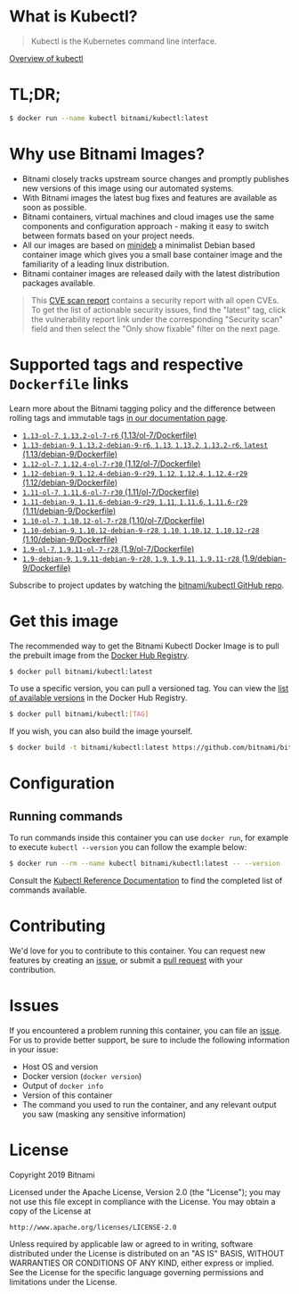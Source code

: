 
# What is Kubectl?

> Kubectl is the Kubernetes command line interface.

[Overview of kubectl](https://kubernetes.io/docs/reference/kubectl/overview/)

# TL;DR;

```bash
$ docker run --name kubectl bitnami/kubectl:latest
```

# Why use Bitnami Images?

* Bitnami closely tracks upstream source changes and promptly publishes new versions of this image using our automated systems.
* With Bitnami images the latest bug fixes and features are available as soon as possible.
* Bitnami containers, virtual machines and cloud images use the same components and configuration approach - making it easy to switch between formats based on your project needs.
* All our images are based on [minideb](https://github.com/bitnami/minideb) a minimalist Debian based container image which gives you a small base container image and the familiarity of a leading linux distribution.
* Bitnami container images are released daily with the latest distribution packages available.


> This [CVE scan report](https://quay.io/repository/bitnami/kubectl?tab=tags) contains a security report with all open CVEs. To get the list of actionable security issues, find the "latest" tag, click the vulnerability report link under the corresponding "Security scan" field and then select the "Only show fixable" filter on the next page.

# Supported tags and respective `Dockerfile` links

Learn more about the Bitnami tagging policy and the difference between rolling tags and immutable tags [in our documentation page](https://docs.bitnami.com/containers/how-to/understand-rolling-tags-containers/).


* [`1.13-ol-7`, `1.13.2-ol-7-r6` (1.13/ol-7/Dockerfile)](https://github.com/bitnami/bitnami-docker-kubectl/blob/1.13.2-ol-7-r6/1.13/ol-7/Dockerfile)
* [`1.13-debian-9`, `1.13.2-debian-9-r6`, `1.13`, `1.13.2`, `1.13.2-r6`, `latest` (1.13/debian-9/Dockerfile)](https://github.com/bitnami/bitnami-docker-kubectl/blob/1.13.2-debian-9-r6/1.13/debian-9/Dockerfile)
* [`1.12-ol-7`, `1.12.4-ol-7-r30` (1.12/ol-7/Dockerfile)](https://github.com/bitnami/bitnami-docker-kubectl/blob/1.12.4-ol-7-r30/1.12/ol-7/Dockerfile)
* [`1.12-debian-9`, `1.12.4-debian-9-r29`, `1.12`, `1.12.4`, `1.12.4-r29` (1.12/debian-9/Dockerfile)](https://github.com/bitnami/bitnami-docker-kubectl/blob/1.12.4-debian-9-r29/1.12/debian-9/Dockerfile)
* [`1.11-ol-7`, `1.11.6-ol-7-r30` (1.11/ol-7/Dockerfile)](https://github.com/bitnami/bitnami-docker-kubectl/blob/1.11.6-ol-7-r30/1.11/ol-7/Dockerfile)
* [`1.11-debian-9`, `1.11.6-debian-9-r29`, `1.11`, `1.11.6`, `1.11.6-r29` (1.11/debian-9/Dockerfile)](https://github.com/bitnami/bitnami-docker-kubectl/blob/1.11.6-debian-9-r29/1.11/debian-9/Dockerfile)
* [`1.10-ol-7`, `1.10.12-ol-7-r28` (1.10/ol-7/Dockerfile)](https://github.com/bitnami/bitnami-docker-kubectl/blob/1.10.12-ol-7-r28/1.10/ol-7/Dockerfile)
* [`1.10-debian-9`, `1.10.12-debian-9-r28`, `1.10`, `1.10.12`, `1.10.12-r28` (1.10/debian-9/Dockerfile)](https://github.com/bitnami/bitnami-docker-kubectl/blob/1.10.12-debian-9-r28/1.10/debian-9/Dockerfile)
* [`1.9-ol-7`, `1.9.11-ol-7-r28` (1.9/ol-7/Dockerfile)](https://github.com/bitnami/bitnami-docker-kubectl/blob/1.9.11-ol-7-r28/1.9/ol-7/Dockerfile)
* [`1.9-debian-9`, `1.9.11-debian-9-r28`, `1.9`, `1.9.11`, `1.9.11-r28` (1.9/debian-9/Dockerfile)](https://github.com/bitnami/bitnami-docker-kubectl/blob/1.9.11-debian-9-r28/1.9/debian-9/Dockerfile)

Subscribe to project updates by watching the [bitnami/kubectl GitHub repo](https://github.com/bitnami/bitnami-docker-kubectl).

# Get this image

The recommended way to get the Bitnami Kubectl Docker Image is to pull the prebuilt image from the [Docker Hub Registry](https://hub.docker.com/r/bitnami/kubectl).

```bash
$ docker pull bitnami/kubectl:latest
```

To use a specific version, you can pull a versioned tag. You can view the [list of available versions](https://hub.docker.com/r/bitnami/kubectl/tags/) in the Docker Hub Registry.

```bash
$ docker pull bitnami/kubectl:[TAG]
```

If you wish, you can also build the image yourself.

```bash
$ docker build -t bitnami/kubectl:latest https://github.com/bitnami/bitnami-docker-kubectl.git
```

# Configuration

## Running commands

To run commands inside this container you can use `docker run`, for example to execute `kubectl --version` you can follow the example below:

```bash
$ docker run --rm --name kubectl bitnami/kubectl:latest -- --version
```

Consult the [Kubectl Reference Documentation](https://kubernetes.io/docs/reference/generated/kubectl/kubectl-commands) to find the completed list of commands available.

# Contributing

We'd love for you to contribute to this container. You can request new features by creating an [issue](https://github.com/bitnami/bitnami-docker-kubectl/issues), or submit a [pull request](https://github.com/bitnami/bitnami-docker-kubectl/pulls) with your contribution.

# Issues

If you encountered a problem running this container, you can file an [issue](https://github.com/bitnami/bitnami-docker-kubectl/issues). For us to provide better support, be sure to include the following information in your issue:

- Host OS and version
- Docker version (`docker version`)
- Output of `docker info`
- Version of this container
- The command you used to run the container, and any relevant output you saw (masking any sensitive information)

# License

Copyright 2019 Bitnami

Licensed under the Apache License, Version 2.0 (the "License");
you may not use this file except in compliance with the License.
You may obtain a copy of the License at

    http://www.apache.org/licenses/LICENSE-2.0

Unless required by applicable law or agreed to in writing, software
distributed under the License is distributed on an "AS IS" BASIS,
WITHOUT WARRANTIES OR CONDITIONS OF ANY KIND, either express or implied.
See the License for the specific language governing permissions and
limitations under the License.
